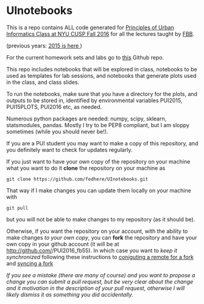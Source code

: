 # UInotebooks


This is a repo contains ALL code generated for [Principles of Urban Informatics Class at NYU CUSP Fall 2016](http://cosmo.nyu.edu/~fb55/PUI2016/) for all the lectures taught by [FBB](http://fbb.space). 

(previous years: [2015 is here ](http://cosmo.nyu.edu/~fb55/UI_CUSP_2015))

For the current homework sets and labs go to [this](http://github.com/fedhere/PUI2016_fb55) Github repo.



This repo includes notebooks that will be explored in class, notebooks to be used as templates for lab sessions, and notebooks that generate plots used in the class, and class slides.

To run the notebooks, make sure that you have a directory for the plots, and outputs to be stored in, identified by environmental variables PUI2015, PUI15PLOTS, PUI2016 etc, as needed.

Numerous python packages are needed: numpy, scipy, sklearn, statsmodules, pandas. Mostly I try to be PEP8 compliant, but I am sloppy sometimes (while you should never be!). 

If you are a PUI student you may want to make a copy of this repository, and you definitely want to check for updates regularly.

If you just want to have your own copy of the repository on your machine what you want to do it __clone__ the repository on your machine as
```
git clone https://github.com/fedhere/UInotebooks.git
```
That way if I make changes you can update them locally on your machine with 
```
git pull
```
but you will not be able to make changes to my repository (as it should be).

Otherwise, if you want the repository on your account, with the ability to  make changes _to your own copy_, you can __fork__ the repository and have your own copy in your github account (it will be at http://github.com/<username>/PUI2016_fb55). In which case you want to _keep it synchronized_ following these instructions to [coniguting a remote for a fork](https://help.github.com/articles/configuring-a-remote-for-a-fork/) and [syncing a fork](https://help.github.com/articles/syncing-a-fork/)
 
 _If you see a mistake (there are many of course) and you want to propose a change you can submit a pull request, but be very clear about the change and it motivation in the description of your pull request, otherwise I will likely dismiss it as something you did accidentally._
 

